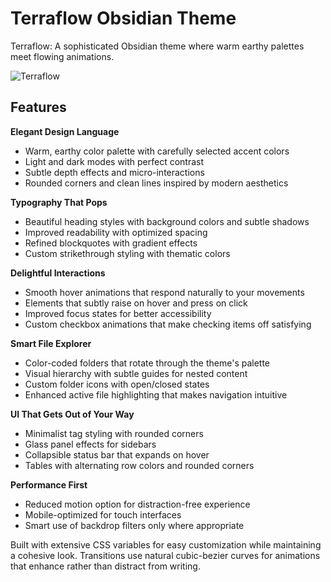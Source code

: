 # Terraflow Obsidian Theme

Terraflow: A sophisticated Obsidian theme where warm earthy palettes meet flowing animations.

![Terraflow](https://github.com/user-attachments/assets/37912907-b546-46f4-865d-5f13525c2385)


## Features

**Elegant Design Language**
- Warm, earthy color palette with carefully selected accent colors
- Light and dark modes with perfect contrast
- Subtle depth effects and micro-interactions
- Rounded corners and clean lines inspired by modern aesthetics

**Typography That Pops**
- Beautiful heading styles with background colors and subtle shadows
- Improved readability with optimized spacing
- Refined blockquotes with gradient effects
- Custom strikethrough styling with thematic colors

**Delightful Interactions**
- Smooth hover animations that respond naturally to your movements
- Elements that subtly raise on hover and press on click
- Improved focus states for better accessibility
- Custom checkbox animations that make checking items off satisfying

**Smart File Explorer**
- Color-coded folders that rotate through the theme's palette
- Visual hierarchy with subtle guides for nested content
- Custom folder icons with open/closed states
- Enhanced active file highlighting that makes navigation intuitive

**UI That Gets Out of Your Way**
- Minimalist tag styling with rounded corners
- Glass panel effects for sidebars
- Collapsible status bar that expands on hover
- Tables with alternating row colors and rounded corners

**Performance First**
- Reduced motion option for distraction-free experience
- Mobile-optimized for touch interfaces
- Smart use of backdrop filters only where appropriate

Built with extensive CSS variables for easy customization while maintaining a cohesive look. Transitions use natural cubic-bezier curves for animations that enhance rather than distract from writing.
